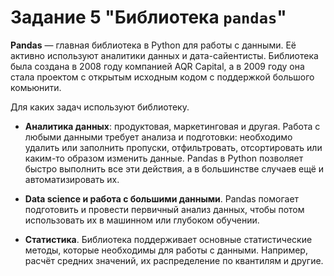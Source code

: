# Задание 5 "Библиотека `pandas`"

**Pandas** — главная библиотека в Python для работы с данными. Её активно используют аналитики данных и дата-сайентисты. Библиотека была создана в 2008 году компанией AQR Capital, а в 2009 году она стала проектом с открытым исходным кодом с поддержкой большого комьюнити.

Для каких задач используют библиотеку.

* **Аналитика данных**: продуктовая, маркетинговая и другая. Работа с любыми данными требует анализа и подготовки: необходимо удалить или заполнить пропуски, отфильтровать, отсортировать или каким-то образом изменить данные. Pandas в Python позволяет быстро выполнить все эти действия, а в большинстве случаев ещё и автоматизировать их.

* **Data science и работа с большими данными**. Pandas помогает подготовить и провести первичный анализ данных, чтобы потом использовать их в машинном или глубоком обучении.

* **Статистика**. Библиотека поддерживает основные статистические методы, которые необходимы для работы с данными. Например, расчёт средних значений, их распределение по квантилям и другие.
